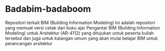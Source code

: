 # Badabim-badaboom
Repositori terkait BIM (Building Information Modeling)
Ini adalah repositori yang memuat versi cetak dari buku ajar Pengantar BIM (Building Information Modeling) untuk Arsitektur (AR-4112) yang ditujukan untuk peserta kuliah tersebut dan juga untuk kalangan umum yang akan mulai belajar BIM untuk perancangan arsitektur
